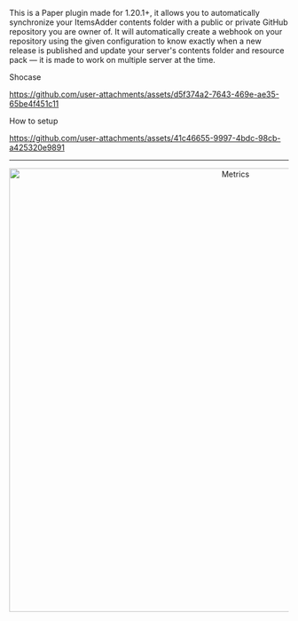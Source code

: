 This is a Paper plugin made for 1.20.1+, it allows you to automatically synchronize your ItemsAdder contents folder with a public or private GitHub repository you are owner of.
It will automatically create a webhook on your repository using the given configuration to know exactly when a new release is published and update your server's contents folder and resource pack — it is made to work on multiple server at the time.

Shocase

https://github.com/user-attachments/assets/d5f374a2-7643-469e-ae35-65be4f451c11

How to setup

https://github.com/user-attachments/assets/41c46655-9997-4bdc-98cb-a425320e9891

----

<p align="center">
  <a href="https://bstats.org/plugin/bukkit/ItemsAdderContentSynchronizer/26744" target="_blank">
    <img src="https://bstats.org/signatures/bukkit/ItemsAdderContentSynchronizer.svg" alt="Metrics" width="800"/>
  </a>
</p>
